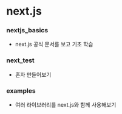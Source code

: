 # next.js

### nextjs_basics

- next.js 공식 문서를 보고 기초 학습

### next_test

- 혼자 만들어보기

### examples

- 여러 라이브러리를 next.js와 함께 사용해보기
